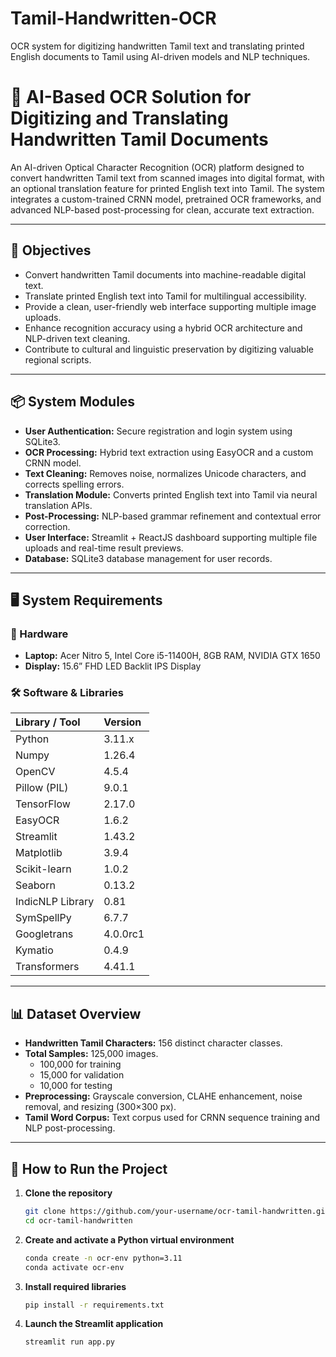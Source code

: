 # Tamil-Handwritten-OCR
OCR system for digitizing handwritten Tamil text and translating printed English documents to Tamil using AI-driven models and NLP techniques.

# 📜 AI-Based OCR Solution for Digitizing and Translating Handwritten Tamil Documents

An AI-driven Optical Character Recognition (OCR) platform designed to convert handwritten Tamil text from scanned images into digital format, with an optional translation feature for printed English text into Tamil. The system integrates a custom-trained CRNN model, pretrained OCR frameworks, and advanced NLP-based post-processing for clean, accurate text extraction.

---

## 🎯 Objectives

- Convert handwritten Tamil documents into machine-readable digital text.
- Translate printed English text into Tamil for multilingual accessibility.
- Provide a clean, user-friendly web interface supporting multiple image uploads.
- Enhance recognition accuracy using a hybrid OCR architecture and NLP-driven text cleaning.
- Contribute to cultural and linguistic preservation by digitizing valuable regional scripts.

---

## 📦 System Modules

- **User Authentication:** Secure registration and login system using SQLite3.
- **OCR Processing:** Hybrid text extraction using EasyOCR and a custom CRNN model.
- **Text Cleaning:** Removes noise, normalizes Unicode characters, and corrects spelling errors.
- **Translation Module:** Converts printed English text into Tamil via neural translation APIs.
- **Post-Processing:** NLP-based grammar refinement and contextual error correction.
- **User Interface:** Streamlit + ReactJS dashboard supporting multiple file uploads and real-time result previews.
- **Database:** SQLite3 database management for user records.

---

## 🖥️ System Requirements

### 🔧 Hardware

- **Laptop:** Acer Nitro 5, Intel Core i5-11400H, 8GB RAM, NVIDIA GTX 1650
- **Display:** 15.6” FHD LED Backlit IPS Display

### 🛠️ Software & Libraries

| Library / Tool      | Version |
|:--------------------|:----------|
| Python               | 3.11.x |
| Numpy                | 1.26.4 |
| OpenCV               | 4.5.4 |
| Pillow (PIL)         | 9.0.1 |
| TensorFlow           | 2.17.0 |
| EasyOCR              | 1.6.2 |
| Streamlit            | 1.43.2 |
| Matplotlib           | 3.9.4 |
| Scikit-learn         | 1.0.2 |
| Seaborn              | 0.13.2 |
| IndicNLP Library     | 0.81 |
| SymSpellPy           | 6.7.7 |
| Googletrans          | 4.0.0rc1 |
| Kymatio              | 0.4.9 |
| Transformers         | 4.41.1 |

---

## 📊 Dataset Overview

- **Handwritten Tamil Characters:** 156 distinct character classes.
- **Total Samples:** 125,000 images.
  - 100,000 for training
  - 15,000 for validation
  - 10,000 for testing
- **Preprocessing:** Grayscale conversion, CLAHE enhancement, noise removal, and resizing (300×300 px).
- **Tamil Word Corpus:** Text corpus used for CRNN sequence training and NLP post-processing.

---

## 🚀 How to Run the Project

1. **Clone the repository**
   ```bash
   git clone https://github.com/your-username/ocr-tamil-handwritten.git
   cd ocr-tamil-handwritten
2. **Create and activate a Python virtual environment**
   ```bash
   conda create -n ocr-env python=3.11
   conda activate ocr-env
3. **Install required libraries**
   ```bash
   pip install -r requirements.txt
4. **Launch the Streamlit application**
   ```bash
   streamlit run app.py

   

